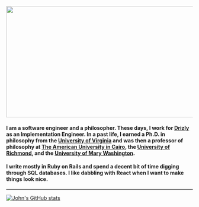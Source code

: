 <img src="https://media.giphy.com/media/dvsjHZc6P3oozpp9I4/giphy.gif" width=850px height=300px>

#### I am a software engineer and a philosopher. These days, I work for [Drizly](https://drizly.com/home) as an Implementation Engineer. In a past life, I earned a Ph.D. in philosophy from the [University of Virginia](https://www.virginia.edu/) and was then a professor of philosophy at [The American University in Cairo](https://www.aucegypt.edu/), the [University of Richmond](https://www.richmond.edu/), and the [University of Mary Washington](https://www.umw.edu/). 

#### I write mostly in Ruby on Rails and spend a decent bit of time digging through SQL databases. I like dabbling with React when I want to make things look nice.

--------------------------------------------------------------------------------------------------------------------------------------------------------------------

[![John's GitHub stats](https://github-readme-stats.vercel.app/api?username=johnrobertmahlan&theme=radical)](https://github.com/johnrobertmahlan/github-readme-stats)

<!--
**johnrobertmahlan/johnrobertmahlan** is a ✨ _special_ ✨ repository because its `README.md` (this file) appears on your GitHub profile.

Here are some ideas to get you started:

- 🔭 I’m currently working on ...
- 🌱 I’m currently learning ...
- 👯 I’m looking to collaborate on ...
- 🤔 I’m looking for help with ...
- 💬 Ask me about ...
- 📫 How to reach me: ...
- 😄 Pronouns: ...
- ⚡ Fun fact: ...
-->
